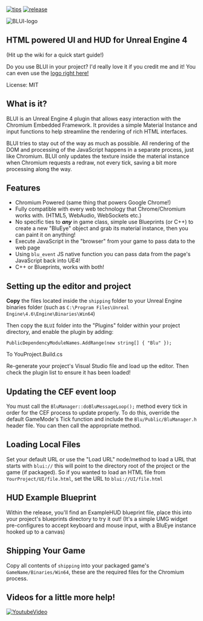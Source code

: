 [![tips](https://img.shields.io/gratipay/AaronShea.svg)](https://gratipay.com/AaronShea/)
[![release](https://img.shields.io/github/release/AaronShea/BLUI.svg?style=flat-square)](https://github.com/AaronShea/BLUI/releases)

![BLUI-logo](https://cloud.githubusercontent.com/assets/1334174/5969395/201a1202-a7f1-11e4-98a4-12bc6793f830.png)

## HTML powered UI and HUD for Unreal Engine 4
(Hit up the wiki for a quick start guide!)

Do you use BLUI in your project? I'd really love it if you credit me and it! You can even use the [logo right here!](https://res.cloudinary.com/aaronshea/image/upload/v1423576170/BLUI-Transparent_eu582n.png)

License: MIT

What is it?
---------------------------------------
BLUI is an Unreal Engine 4 plugin that allows easy interaction with the Chromium Embedded Framework. It provides a simple Material Instance and input functions to help streamline the rendering of rich HTML interfaces.

BLUI tries to stay out of the way as much as possible. All rendering of the DOM and processing of the JavaScript happens in a separate process, just like Chromium. BLUI only updates the texture inside the material instance when Chromium requests a redraw, not every tick, saving a bit more processing along the way.

Features
---------------------------------------
+ Chromium Powered (same thing that powers Google Chrome!)
+ Fully compatible with every web technology that Chrome/Chromium works with. (HTML5, WebAudio, WebSockets etc.)
+ No specific ties to ***any*** in game class, simple use Blueprints (or C++) to create a new "BluEye" object and grab its material instance, then you can paint it on anything!
+ Execute JavaScript in the "browser" from your game to pass data to the web page
+ Using `blu_event` JS native function you can pass data from the page's JavaScript back into UE4!
+ C++ or Blueprints, works with both!

Setting up the editor and project
---------------------------------------
**Copy** the files located inside the `shipping` folder to your Unreal Engine binaries folder (such as `C:\Program Files\Unreal Engine\4.6\Engine\Binaries\Win64`)

Then copy the `BLUI` folder into the "Plugins" folder within your project directory, and enable the plugin by adding:

```
PublicDependencyModuleNames.AddRange(new string[] { "Blu" });
```

To YouProject.Build.cs


Re-generate your project's Visual Studio file and load up the editor. Then check the plugin list to ensure it has been loaded!

Updating the CEF event loop
---------------------------------------
You must call the `BluManager::doBluMessageLoop();` method every tick in order for the CEF process to update properly. To do this, override the default GameMode's Tick function and include the `Blu/Public/BluManager.h` header file. You can then call the appropriate method.


Loading Local Files
---------------------------------------
Set your default URL or use the "Load URL" node/method to load a URL that starts with `blui://` this will point to the directory root of the project or the game (if packaged). So if you wanted to load an HTML file from `YourProject/UI/file.html`, set the URL to `blui://UI/file.html`


HUD Example Blueprint
---------------------------------------
Within the release, you'll find an ExampleHUD blueprint file, place this into your project's blueprints directory to try it out! (It's a simple UMG widget pre-configures to accept keyboard and mouse input, with a BluEye instance hooked up to a canvas)


Shipping Your Game
---------------------------------------
Copy all contents of `shipping` into your packaged game's `GameName/Binaries/Win64`, these are the required files for the Chromium process.

Videos for a little more help!
---------------------------------------
[![YoutubeVideo](http://img.youtube.com/vi/VCPhsxd5rTE/0.jpg)](https://www.youtube.com/watch?v=VCPhsxd5rTE)
